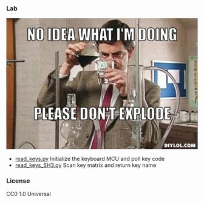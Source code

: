 ### Lab

<img src="/the_rookie.jpg">

 - [read_keys.py](read_keys.py) Initialize the keyboard MCU and poll key code
 - [read_keys_SH3.py](read_keys_SH3.py) Scan key matrix and return key name

### License

CC0 1.0 Universal
